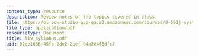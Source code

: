```yaml
---
content_type: resource
description: Review notes of the topics covered in class.
file: https://ol-ocw-studio-app-qa.s3.amazonaws.com/courses/8-591j-systems-biology-fall-2004/02ee163645fe2de22befb4b2e4f6dfc7_l19_syllabus.pdf
file_type: application/pdf
resourcetype: Document
title: l19_syllabus.pdf
uid: 02ee1636-45fe-2de2-2bef-b4b2e4f6dfc7
---
```

